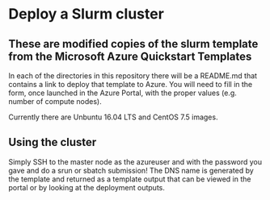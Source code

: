 # Deploy a Slurm cluster

## These are modified copies of the slurm template from the Microsoft Azure Quickstart Templates

In each of the directories in this repository there will be a README.md that contains a link to deploy that template to Azure. You will need to fill in the form, once launched in the Azure Portal, with the proper values (e.g. number of compute nodes). 

Currently there are Unbuntu 16.04 LTS and CentOS 7.5 images.

## Using the cluster

Simply SSH to the master node as the azureuser and with the password you gave and do a srun or sbatch submission! The DNS name is generated by the template and returned as a template output that can be viewed in the portal or by looking at the deployment outputs.
